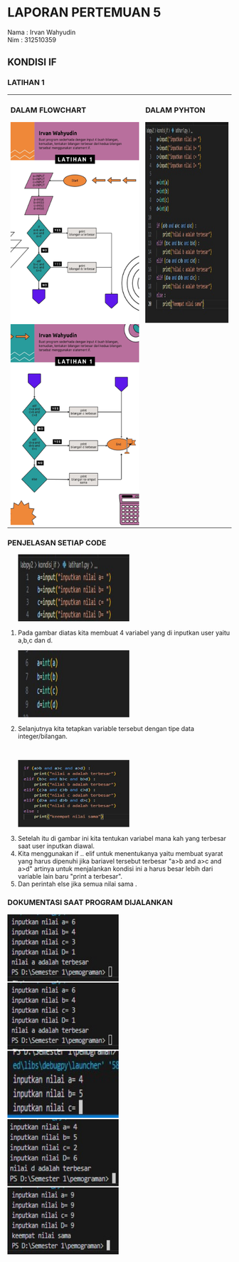 # LAPORAN PERTEMUAN 5
Nama : Irvan Wahyudin <br>
Nim : 312510359
<h2>KONDISI IF</h2>
<h3>LATIHAN 1</h3>
<table boder="0"><tr><td valign="top"><h3>DALAM FLOWCHART</h3>
<img src="https://github.com/irvanwahyudin01/labpy2/blob/main/kondisi_if/latihanfc1.jpg" width="350" height="450">
<img src="https://github.com/irvanwahyudin01/labpy2/blob/main/kondisi_if/latihanfc1.1.jpg" width="350" height="450"></td>
<td valign="top"><h3>DALAM PYHTON</h3>
<img src="https://github.com/irvanwahyudin01/labpy2/blob/main/kondisi_if/latihan1.jpg" width="450" height="450"></td></tr></table>
<h3>PENJELASAN SETIAP CODE</h3><ol>
<p><img src="https://github.com/irvanwahyudin01/labpy2/blob/main/kondisi_if/latihan1.1.jpg" width="250" height="150"><li>Pada gambar diatas kita membuat 4 variabel yang di inputkan user yaitu a,b,c dan d.</li></p>
<p><img src="https://github.com/irvanwahyudin01/labpy2/blob/main/kondisi_if/latihan1.2.jpg" width="250" height="150"><li>Selanjutnya kita tetapkan variable tersebut dengan tipe data integer/bilangan.</li></p> <br> 
<P><img src="https://github.com/irvanwahyudin01/labpy2/blob/main/kondisi_if/latihan1.3.jpg" width="250" height="150">
<li>Setelah itu di gambar ini kita tentukan variabel mana kah yang terbesar saat user inputkan diawal.</li>
<li>Kita menggunakan if .. elif untuk menentukanya yaitu membuat syarat yang harus dipenuhi jika bariavel tersebut terbesar "a>b and a>c and a>d" artinya untuk menjalankan kondisi ini a harus besar lebih dari variable lain baru "print a terbesar".</li>
<li>Dan perintah else jika semua nilai sama .</li></ol></P>
<h3>DOKUMENTASI SAAT PROGRAM DIJALANKAN</h3>
<P><img src="https://github.com/irvanwahyudin01/labpy2/blob/main/kondisi_if/latihan1.4.jpg" width="250" height="150">&nbsp;&nbsp;&nbsp;&nbsp;&nbsp;&nbsp;&nbsp;<img src="https://github.com/irvanwahyudin01/labpy2/blob/main/kondisi_if/latihan1.4.jpg" width="250" height="150">&nbsp;&nbsp;&nbsp;&nbsp;&nbsp;&nbsp;&nbsp;
<img src="https://github.com/irvanwahyudin01/labpy2/blob/main/kondisi_if/latihan1.5.jpg" width="250" height="150">&nbsp;&nbsp;&nbsp;&nbsp;&nbsp;&nbsp;&nbsp;<img src="https://github.com/irvanwahyudin01/labpy2/blob/main/kondisi_if/latihan1.6.jpg" width="250" height="150">&nbsp;&nbsp;&nbsp;&nbsp;&nbsp;&nbsp;&nbsp;<img src="https://github.com/irvanwahyudin01/labpy2/blob/main/kondisi_if/latihan1.7.jpg" width="250" height="150"></P>
